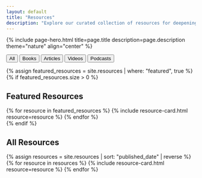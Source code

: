 ```yaml
---
layout: default
title: "Resources"
description: "Explore our curated collection of resources for deepening your understanding of Collective Futurecrafting."
---
```


{% include page-hero.html 
  title=page.title
  description=page.description
  theme="nature"
  align="center"
%}

<div class="resources-container">
  <!-- Filter Controls -->
  <div class="resources-filters">
    <button class="filter-button active" data-filter="all">All</button>
    <button class="filter-button" data-filter="book">Books</button>
    <button class="filter-button" data-filter="article">Articles</button>
    <button class="filter-button" data-filter="video">Videos</button>
    <button class="filter-button" data-filter="podcast">Podcasts</button>
  </div>

  <!-- Featured Resources -->
  {% assign featured_resources = site.resources | where: "featured", true %}
  {% if featured_resources.size > 0 %}
    <section class="featured-resources">
      <h2>Featured Resources</h2>
      <div class="resources-grid">
        {% for resource in featured_resources %}
          {% include resource-card.html resource=resource %}
        {% endfor %}
      </div>
    </section>
  {% endif %}

  <!-- All Resources -->
  <section class="all-resources">
    <h2>All Resources</h2>
    <div class="resources-grid">
      {% assign resources = site.resources | sort: "published_date" | reverse %}
      {% for resource in resources %}
        {% include resource-card.html resource=resource %}
      {% endfor %}
    </div>
  </section>
</div>
